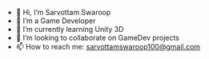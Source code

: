 - 👋 Hi, I’m Sarvottam Swaroop
- 👀 I’m a Game Developer
- 🌱 I’m currently learning Unity 3D
- 💞️ I’m looking to collaborate on GameDev projects
- 📫 How to reach me: sarvottamswaroop100@gmail.com
